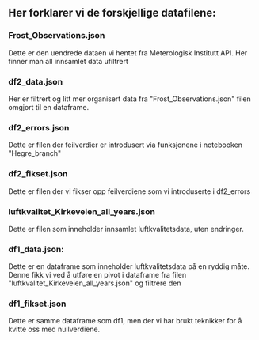 ## Her forklarer vi de forskjellige datafilene: 


### Frost_Observations.json

Dette er den uendrede dataen vi hentet fra Meterologisk Institutt API. Her finner man all innsamlet data ufiltrert


### df2_data.json

Her er filtrert og litt mer organisert data fra "Frost_Observations.json" filen omgjort til en dataframe. 


### df2_errors.json

Dette er filen der feilverdier er introdusert via funksjonene i notebooken "Hegre_branch"


### df2_fikset.json

Dette er filen der vi fikser opp feilverdiene som vi introduserte i df2_errors

### luftkvalitet_Kirkeveien_all_years.json

Dette er filen som inneholder innsamlet luftkvalitetsdata, uten endringer. 


### df1_data.json: 

Dette er en dataframe som inneholder luftkvalitetsdata på en ryddig måte. Denne fikk vi ved å utføre en pivot i dataframe fra filen "luftkvalitet_Kirkeveien_all_years.json" og filtrere den


### df1_fikset.json

Dette er samme dataframe som df1, men der vi har brukt teknikker for å kvitte oss med nullverdiene. 

